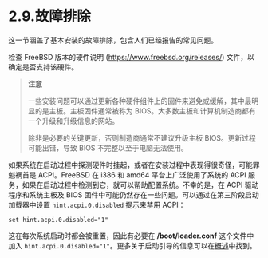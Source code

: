 # 2.9.故障排除

这一节涵盖了基本安装的故障排除，包含人们已经报告的常见问题。

检查 FreeBSD 版本的硬件说明 (<https://www.freebsd.org/releases/>) 文件，以确定是否支持该硬件。

> **注意**
>
> 一些安装问题可以通过更新各种硬件组件上的固件来避免或缓解，其中最明显的是主板。主板固件通常被称为 BIOS。大多数主板和计算机制造商都有一个升级和升级信息的网站。
>
> 除非是必要的关键更新，否则制造商通常不建议升级主板 BIOS。更新过程可能出错，导致 BIOS 不完整以至于电脑无法使用。

如果系统在启动过程中探测硬件时挂起，或者在安装过程中表现得很奇怪，可能罪魁祸首是 ACPI。FreeBSD 在 i386 和 amd64 平台上广泛使用了系统的 ACPI 服务，如果在启动过程中检测到它，就可以帮助配置系统。不幸的是，在 ACPI 驱动程序和系统主板及 BIOS 固件中可能仍然存在一些问题。可以通过在第三阶段启动加载器中设置 `hint.acpi.0.disabled` 提示来禁用 ACPI：

```shell
set hint.acpi.0.disabled="1"
```

这在每次系统启动时都会被重置，因此有必要在 **/boot/loader.conf** 这个文件中加入 `hint.acpi.0.disabled="1"`。更多关于启动引导的信息可以在[概述](https://docs.freebsd.org/en/books/handbook/boot/index.html#boot-synopsis)中找到。
